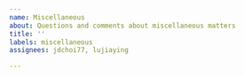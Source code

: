 ```yaml
---
name: Miscellaneous
about: Questions and comments about miscellaneous matters
title: ''
labels: miscellaneous
assignees: jdchoi77, lujiaying

---
```



